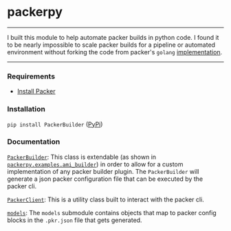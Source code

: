 # packerpy

---

I built this module to help automate packer builds in python code. I found it to be nearly 
impossible to scale packer builds for a pipeline or automated environment without forking 
the code from packer's `golang` [implementation](https://github.com/hashicorp/packer).

---

### Requirements

- [Install Packer](https://developer.hashicorp.com/packer/downloads)

### Installation

`pip install PackerBuilder` ([PyPi](https://pypi.org/project/PackerBuilder/))


### Documentation

[`PackerBuilder`](packerpy/builder.py): This class is extendable (as shown in 
[`packerpy.examples.ami_builder`](./examples/ami_builder.py)) in order to allow for a custom implementation 
of any packer builder plugin. The `PackerBuilder` will generate a json packer configuration file that can 
be executed by the packer cli.

[`PackerClient`](packerpy/client.py): This is a utility class built to interact with the packer cli.

[`models`](packerpy/models.py): The `models` submodule contains objects that map to packer config blocks in the 
`.pkr.json` file that gets generated.

